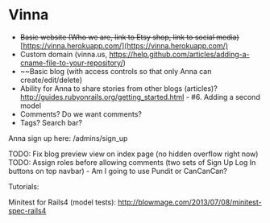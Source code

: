 Vinna
=====

* ~~Basic website (Who we are, link to Etsy shop, link to social media)~~ [https://vinna.herokuapp.com/](https://vinna.herokuapp.com/)
* Custom domain (vinna.us, https://help.github.com/articles/adding-a-cname-file-to-your-repository/)  
* ~~Basic blog (with access controls so that only Anna can create/edit/delete)
* Ability for Anna to share stories from other blogs (articles)? http://guides.rubyonrails.org/getting_started.html - #6. Adding a second model
* Comments? Do we want comments? 
* Tags? Search bar? 

Anna sign up here: 
/admins/sign_up

TODO: Fix blog preview view on index page (no hidden overflow right now)
TODO: Assign roles before allowing comments (two sets of Sign Up Log In buttons on top navbar)
		- Am I going to use Pundit or CanCanCan? 

Tutorials:

Minitest for Rails4 (model tests): http://blowmage.com/2013/07/08/minitest-spec-rails4

